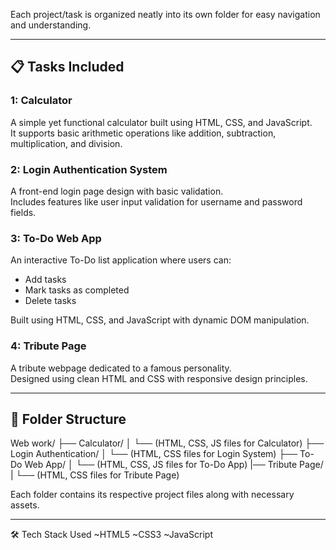 Each project/task is organized neatly into its own folder for easy navigation and understanding.

---

## 📋 Tasks Included

### 1: Calculator
A simple yet functional calculator built using HTML, CSS, and JavaScript.  
It supports basic arithmetic operations like addition, subtraction, multiplication, and division.

### 2: Login Authentication System
A front-end login page design with basic validation.  
Includes features like user input validation for username and password fields.

### 3: To-Do Web App
An interactive To-Do list application where users can:
- Add tasks
- Mark tasks as completed
- Delete tasks

Built using HTML, CSS, and JavaScript with dynamic DOM manipulation.

### 4: Tribute Page
A tribute webpage dedicated to a famous personality.  
Designed using clean HTML and CSS with responsive design principles.

---

## 📁 Folder Structure
Web work/ ├── Calculator/ │ 
                        └── (HTML, CSS, JS files for Calculator) 
        ├── Login Authentication/ │
                                  └── (HTML, CSS files for Login System)
        ├── To-Do Web App/ │ 
                           └── (HTML, CSS, JS files for To-Do App) 
        |── Tribute Page/ |
                          └── (HTML, CSS files for Tribute Page)

 
Each folder contains its respective project files along with necessary assets.

---

🛠️ Tech Stack Used
  ~HTML5
  ~CSS3
  ~JavaScript


                          
